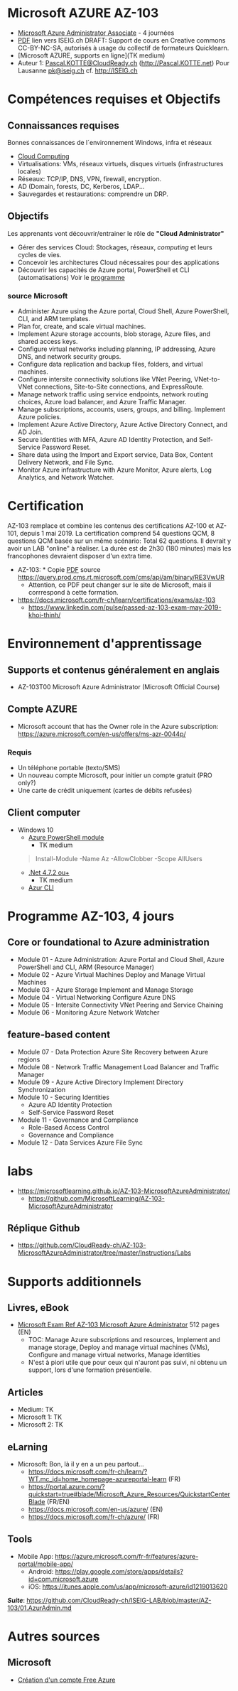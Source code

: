 # Microsoft AZURE AZ-103
* [Microsoft Azure Administrator Associate](http://www.iseig.ch/index.php?cnnx_nRef=131&cnnx_nLien=6) - 4 journées
* [PDF](http://www.iseig.ch/pdf/microsoft/microsoft%20certified_Azure%20Administrator%20Associate_AZ-103_iseig.pdf) lien vers ISEIG.ch
DRAFT: Support de cours en Creative commons CC-BY-NC-SA, autorisés à usage du collectif de formateurs Quicklearn.
* [Microsoft AZURE, supports en ligne](TK medium)
* Auteur 1: Pascal.KOTTE@CloudReady.ch (http://Pascal.KOTTE.net) Pour Lausanne pk@iseig.ch cf. http://ISEIG.ch

# Compétences requises et Objectifs
## Connaissances requises
Bonnes connaissances de l´environnement Windows, infra et réseaux
* [Cloud Computing](https://docs.microsoft.com/fr-ch/learn/modules/principles-cloud-computing/1-introduction)
* Virtualisations: VMs, réseaux virtuels, disques virtuels (infrastructures locales)
* Réseaux: TCP/IP, DNS, VPN, firewall, encryption.
* AD (Domain, forests, DC, Kerberos, LDAP...
* Sauvegardes et restaurations: comprendre un DRP.
## Objectifs
Les apprenants vont découvrir/entrainer le rôle de **"Cloud Administrator"**
* Gérer des services Cloud: Stockages, réseaux, _computing_ et leurs cycles de vies.
* Concevoir les architectures Cloud nécessaires pour des applications
* Découvrir les capacités de Azure portal, PowerShell et CLI (automatisations)
Voir le [programme](https://github.com/CloudReady-ch/ISEIG-LAB/blob/master/AZ-103/0.intro-AzureAdmin.md#programme-az-103-4-jours)
### source Microsoft
* Administer Azure using the Azure portal, Cloud Shell, Azure PowerShell, CLI, and ARM templates.
* Plan for, create, and scale virtual machines.
* Implement Azure storage accounts, blob storage, Azure files, and shared access keys.
* Configure virtual networks including planning, IP addressing, Azure DNS, and network security groups.
* Configure data replication and backup files, folders, and virtual machines.
* Configure intersite connectivity solutions like VNet Peering, VNet-to-VNet connections, Site-to-Site connections, and ExpressRoute.
* Manage network traffic using service endpoints, network routing choices, Azure load balancer, and Azure Traffic Manager.
* Manage subscriptions, accounts, users, groups, and billing. Implement Azure policies.
* Implement Azure Active Directory, Azure Active Directory Connect, and AD Join.
* Secure identities with MFA, Azure AD Identity Protection, and Self-Service Password Reset.
* Share data using the Import and Export service, Data Box, Content Delivery Network, and File Sync.
* Monitor Azure infrastructure with Azure Monitor, Azure alerts, Log Analytics, and Network Watcher.

# Certification
AZ-103 remplace et combine les contenus des certifications AZ-100 et AZ-101, depuis 1 mai 2019.
La certification comprend 54 questions QCM, 8 questions QCM basée sur un même scénario: Total 62 questions.
Il devrait y avoir un LAB "online" à réaliser.
La durée est de 2h30 (180 minutes) mais les francophones devraient disposer d'un extra time.
* AZ-103: * Copie [PDF](https://github.com/CloudReady-ch/ISEIG-LAB/blob/master/AZ-103/exam-az-103-microsoft-azure-administrator-skills-measured.pdf) source https://query.prod.cms.rt.microsoft.com/cms/api/am/binary/RE3VwUR 
  * Attention, ce PDF peut changer sur le site de Microsoft, mais il corrrespond à cette formation.
* https://docs.microsoft.com/fr-ch/learn/certifications/exams/az-103
  * https://www.linkedin.com/pulse/passed-az-103-exam-may-2019-khoi-thinh/

# Environnement d'apprentissage
## Supports et contenus généralement en anglais
* AZ-103T00 Microsoft Azure Administrator (Microsoft Official Course)
## Compte AZURE
* Microsoft account that has the Owner role in the Azure subscription: https://azure.microsoft.com/en-us/offers/ms-azr-0044p/
### Requis
* Un téléphone portable (texto/SMS)
* Un nouveau compte Microsoft, pour initier un compte gratuit (PRO only?)
* Une carte de crédit uniquement (cartes de débits refusées)
## Client computer
* Windows 10
  * [Azure PowerShell module](https://docs.microsoft.com/en-us/powershell/azure/install-Az-ps?view=azps-3.0.0)
    * TK medium
  > Install-Module -Name Az -AllowClobber -Scope AllUsers
  * [.Net 4.7.2 ou+](https://docs.microsoft.com/en-us/dotnet/framework/migration-guide/how-to-determine-which-versions-are-installed#net_d)
    * TK medium
  * [Azur CLI](https://docs.microsoft.com/en-us/cli/azure/install-azure-cli-windows?view=azure-cli-latest)

# Programme AZ-103, 4 jours
## Core or foundational to Azure administration
* Module 01 - Azure Administration: Azure Portal and Cloud Shell, Azure PowerShell and CLI, ARM (Resource Manager)
* Module 02 - Azure Virtual Machines	Deploy and Manage Virtual Machines
* Module 03 - Azure Storage	Implement and Manage Storage
* Module 04 - Virtual Networking	Configure Azure DNS
* Module 05 - Intersite Connectivity	VNet Peering and Service Chaining
* Module 06 - Monitoring	Azure Network Watcher
## feature-based content
* Module 07 - Data Protection	Azure Site Recovery between Azure regions
* Module 08 - Network Traffic Management	Load Balancer and Traffic Manager
* Module 09 - Azure Active Directory	Implement Directory Synchronization
* Module 10 - Securing Identities	
  * Azure AD Identity Protection
  * Self-Service Password Reset
* Module 11 - Governance and Compliance
  * Role-Based Access Control
  * Governance and Compliance
* Module 12 - Data Services	Azure File Sync

# labs
* https://microsoftlearning.github.io/AZ-103-MicrosoftAzureAdministrator/
  * https://github.com/MicrosoftLearning/AZ-103-MicrosoftAzureAdministrator
## Réplique Github
* https://github.com/CloudReady-ch/AZ-103-MicrosoftAzureAdministrator/tree/master/Instructions/Labs

# Supports additionnels
## Livres, eBook
* [Microsoft Exam Ref AZ-103 Microsoft Azure Administrator](https://www.microsoftpressstore.com/store/exam-ref-az-103-microsoft-azure-administrator-9780135466582) 512 pages (EN)
  * TOC: Manage Azure subscriptions and resources, Implement and manage storage, Deploy and manage virtual machines (VMs), Configure and manage virtual networks, Manage identities
  * N'est à piori utile que pour ceux qui n'auront pas suivi, ni obtenu un support, lors d'une formation présentielle.
  
## Articles
* Medium: TK
* Microsoft 1: TK
* Microsoft 2: TK
## eLarning
* Microsoft: Bon, là il y en a un peu partout...
  * https://docs.microsoft.com/fr-ch/learn/?WT.mc_id=home_homepage-azureportal-learn (FR)
  * https://portal.azure.com/?quickstart=true#blade/Microsoft_Azure_Resources/QuickstartCenterBlade (FR/EN)
  * https://docs.microsoft.com/en-us/azure/ (EN)
  * https://docs.microsoft.com/fr-ch/azure/ (FR)
## Tools
* Mobile App: https://azure.microsoft.com/fr-fr/features/azure-portal/mobile-app/
  * Android: https://play.google.com/store/apps/details?id=com.microsoft.azure
  * iOS: https://itunes.apple.com/us/app/microsoft-azure/id1219013620

***Suite***: https://github.com/CloudReady-ch/ISEIG-LAB/blob/master/AZ-103/01.AzurAdmin.md

# Autres sources
## Microsoft
* [Création d'un compte Free Azure](https://www.youtube.com/watch?v=H53yVpKB3_c)
